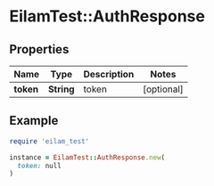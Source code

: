 # EilamTest::AuthResponse

## Properties

| Name | Type | Description | Notes |
| ---- | ---- | ----------- | ----- |
| **token** | **String** | token | [optional] |

## Example

```ruby
require 'eilam_test'

instance = EilamTest::AuthResponse.new(
  token: null
)
```


